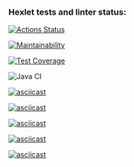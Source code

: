 ### Hexlet tests and linter status:
[![Actions Status](https://github.com/xcenia9/java-project-71/actions/workflows/hexlet-check.yml/badge.svg)](https://github.com/xcenia9/java-project-71/actions)

[![Maintainability](https://api.codeclimate.com/v1/badges/7acc7ddba1141e0c7167/maintainability)](https://codeclimate.com/github/xcenia9/java-project-71/maintainability)

[![Test Coverage](https://api.codeclimate.com/v1/badges/7acc7ddba1141e0c7167/test_coverage)](https://codeclimate.com/github/xcenia9/java-project-71/test_coverage)

![Java CI](https://github.com/hexlet-boilerplates/java-package/actions/workflows/main.yml/badge.svg)

[![asciicast](https://asciinema.org/a/F4Ao5TFRcqbYoKV42V1ZEaJ56.svg)](https://asciinema.org/a/F4Ao5TFRcqbYoKV42V1ZEaJ56)

[![asciicast](https://asciinema.org/a/JbhsnRNT2En9kxEGi50okUv1s.svg)](https://asciinema.org/a/JbhsnRNT2En9kxEGi50okUv1s)

[![asciicast](https://asciinema.org/a/1LTy9DmuLxnPUumCm9HF44o93.svg)](https://asciinema.org/a/1LTy9DmuLxnPUumCm9HF44o93)

[![asciicast](https://asciinema.org/a/AG1g0s396wG2GZbMWlSuXPAmi.svg)](https://asciinema.org/a/AG1g0s396wG2GZbMWlSuXPAmi)

[![asciicast](https://asciinema.org/a/YOTgqwJvikvQGDzXkRyvFsdPS.svg)](https://asciinema.org/a/YOTgqwJvikvQGDzXkRyvFsdPS)
